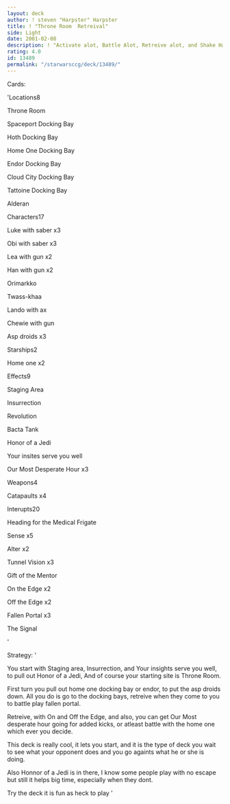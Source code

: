 ```yaml
---
layout: deck
author: ! steven "Harpster" Harpster
title: ! "Throne Room  Retreival"
side: Light
date: 2001-02-08
description: ! "Activate alot, Battle Alot, Retreive alot, and Shake Hands, ALOT"
rating: 4.0
id: 13489
permalink: "/starwarsccg/deck/13489/"
---
```

Cards: 

'Locations8

Throne Room

Spaceport Docking Bay

Hoth Docking Bay

Home One Docking Bay

Endor Docking Bay

Cloud City Docking Bay

Tattoine Docking Bay

Alderan


Characters17

Luke with saber x3

Obi with saber x3

Lea with gun x2

Han with gun x2

Orimarkko

Twass-khaa

Lando with ax

Chewie with gun

Asp droids x3


Starships2

Home one x2


Effects9

Staging Area

Insurrection

Revolution

Bacta Tank 

Honor of a Jedi

Your insites serve you well

Our Most Desperate Hour x3


Weapons4

Catapaults x4


Interupts20

Heading for the Medical Frigate

Sense x5

Alter x2

Tunnel Vision x3

Gift of the Mentor

On the Edge x2

Off the Edge x2

Fallen Portal x3

The Signal 



'

Strategy: '

You start with Staging area, Insurrection, and Your insights serve you well, to pull out Honor of a Jedi, And of course your starting site is Throne Room.


First turn you pull out home one docking bay or endor, to put the asp droids down. All you do is go to the docking bays, retreive when they come to you to battle play fallen portal.


Retreive, with On and Off the Edge, and also, you can get Our Most desperate hour going for added kicks, or atleast battle with the home one which ever you decide.


This deck is really cool, it lets you start, and it is the type of deck you wait to see what your opponent does and you go againts what he or she is doing.


Also Honnor of a Jedi is in there, I know some people play with no escape but still it helps big time, especially when they dont.


Try the deck it is fun as heck to play '
